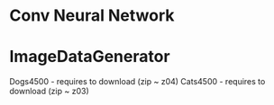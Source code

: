 # Conv Neural Network
# ImageDataGenerator

Dogs4500 - requires to download (zip ~ z04)
Cats4500 - requires to download (zip ~ z03)

